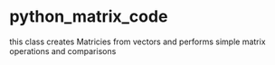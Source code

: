 # python_matrix_code
this class creates Matricies from vectors and performs simple matrix operations and comparisons
